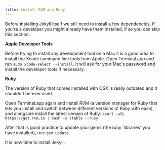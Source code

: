 ```yaml
---
title: Install RVM and Ruby
---
```


Before installing Jekyll itself we still need to install a few dependencies. If you're a developer you might already have them installed, if so you can skip this section.

**Apple Developer Tools**

Before trying to install any development tool on a Mac it is a good idea to install the Xcode command line tools from Apple. Open Terminal.app and run `sudo xcode-select --install`. It will ask for your Mac's password and install the developer tools if necessary.

**Ruby**

The version of Ruby that comes installed with OSX is really outdated and it shouldn't be ever used.

Open Terminal.app again and install RVM (a version manager for Ruby that lets you install and switch between different versions of Ruby with ease), and alongside install the latest version of Ruby:
`\curl -sSL https://get.rvm.io | bash -s stable --ruby`

After that is good practice to update your gems (the ruby 'libraries' you have installed), run:
`gem update`

It is now time to install Jekyll.